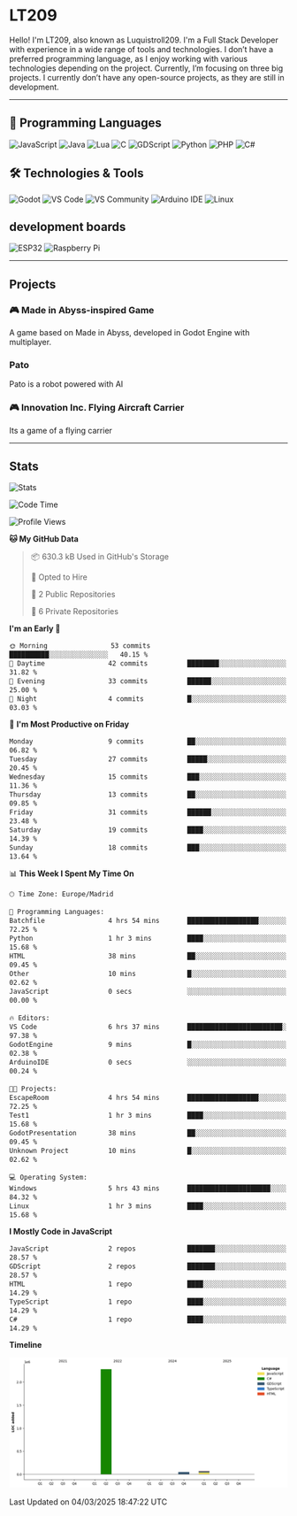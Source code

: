 # LT209

Hello! I'm LT209, also known as Luquistroll209. I'm a Full Stack Developer with experience in a wide range of tools and technologies. I don’t have a preferred programming language, as I enjoy working with various technologies depending on the project. Currently, I’m focusing on three big projects. I currently don’t have any open-source projects, as they are still in development.

---
## 🚀 Programming Languages

![JavaScript](https://img.shields.io/badge/JavaScript-F7DF1E?style=for-the-square&logo=javascript&logoColor=black)
![Java](https://img.shields.io/badge/Java-EA2D2E?style=for-the-square&logo=java&logoColor=white)
![Lua](https://img.shields.io/badge/Lua-2C2D72?style=for-the-square&logo=lua&logoColor=white)
![C](https://img.shields.io/badge/C-00599C?style=for-the-square&logo=c&logoColor=white)
![GDScript](https://img.shields.io/badge/GDScript-478CBF?style=for-the-square&logo=godotengine&logoColor=white)
![Python](https://img.shields.io/badge/Python-3776AB?style=for-the-square&logo=python&logoColor=white)
![PHP](https://img.shields.io/badge/PHP-777BB4?style=for-the-square&logo=php&logoColor=white)
![C#](https://img.shields.io/badge/C%23-239120?style=for-the-square&logo=csharp&logoColor=white)

## 🛠️ Technologies & Tools

![Godot](https://img.shields.io/badge/Godot-478CBF?style=for-the-square&logo=godotengine&logoColor=white)
![VS Code](https://img.shields.io/badge/VS%20Code-007ACC?style=for-the-square&logo=visualstudiocode&logoColor=white)
![VS Community](https://img.shields.io/badge/VS%20Community-5C2D91?style=for-the-square&logo=visualstudio&logoColor=white)
![Arduino IDE](https://img.shields.io/badge/Arduino_IDE-00979D?style=for-the-square&logo=arduino&logoColor=white)
![Linux](https://img.shields.io/badge/Linux-FCC624?style=for-the-square&logo=linux&logoColor=black)

## development boards

![ESP32](https://img.shields.io/badge/ESP32-000000?style=for-the-square&logo=esphome&logoColor=white)
![Raspberry Pi](https://img.shields.io/badge/Raspberry_Pi-C51A4A?style=for-the-square&logo=raspberrypi&logoColor=white)



---
## Projects

### 🎮 Made in Abyss-inspired Game
A game based on Made in Abyss, developed in Godot Engine with multiplayer.

### Pato
Pato is a robot powered with AI

### 🎮 Innovation Inc. Flying Aircraft Carrier
Its a game of a flying carrier 

---
## Stats

![Stats](https://github-readme-stats.vercel.app/api?username=Luquistroll209&show_icons=true&theme=radical)

<!--START_SECTION:waka-->
![Code Time](http://img.shields.io/badge/Code%20Time-45%20hrs%2010%20mins-blue)

![Profile Views](http://img.shields.io/badge/Profile%20Views-9-blue)

**🐱 My GitHub Data** 

> 📦 630.3 kB Used in GitHub's Storage 
 > 
> 💼 Opted to Hire
 > 
> 📜 2 Public Repositories 
 > 
> 🔑 6 Private Repositories 
 > 
**I'm an Early 🐤** 

```text
🌞 Morning                53 commits          ██████████░░░░░░░░░░░░░░░   40.15 % 
🌆 Daytime                42 commits          ████████░░░░░░░░░░░░░░░░░   31.82 % 
🌃 Evening                33 commits          ██████░░░░░░░░░░░░░░░░░░░   25.00 % 
🌙 Night                  4 commits           █░░░░░░░░░░░░░░░░░░░░░░░░   03.03 % 
```
📅 **I'm Most Productive on Friday** 

```text
Monday                   9 commits           ██░░░░░░░░░░░░░░░░░░░░░░░   06.82 % 
Tuesday                  27 commits          █████░░░░░░░░░░░░░░░░░░░░   20.45 % 
Wednesday                15 commits          ███░░░░░░░░░░░░░░░░░░░░░░   11.36 % 
Thursday                 13 commits          ██░░░░░░░░░░░░░░░░░░░░░░░   09.85 % 
Friday                   31 commits          ██████░░░░░░░░░░░░░░░░░░░   23.48 % 
Saturday                 19 commits          ████░░░░░░░░░░░░░░░░░░░░░   14.39 % 
Sunday                   18 commits          ███░░░░░░░░░░░░░░░░░░░░░░   13.64 % 
```


📊 **This Week I Spent My Time On** 

```text
🕑︎ Time Zone: Europe/Madrid

💬 Programming Languages: 
Batchfile                4 hrs 54 mins       ██████████████████░░░░░░░   72.25 % 
Python                   1 hr 3 mins         ████░░░░░░░░░░░░░░░░░░░░░   15.68 % 
HTML                     38 mins             ██░░░░░░░░░░░░░░░░░░░░░░░   09.45 % 
Other                    10 mins             █░░░░░░░░░░░░░░░░░░░░░░░░   02.62 % 
JavaScript               0 secs              ░░░░░░░░░░░░░░░░░░░░░░░░░   00.00 % 

🔥 Editors: 
VS Code                  6 hrs 37 mins       ████████████████████████░   97.38 % 
GodotEngine              9 mins              █░░░░░░░░░░░░░░░░░░░░░░░░   02.38 % 
ArduinoIDE               0 secs              ░░░░░░░░░░░░░░░░░░░░░░░░░   00.24 % 

🐱‍💻 Projects: 
EscapeRoom               4 hrs 54 mins       ██████████████████░░░░░░░   72.25 % 
Test1                    1 hr 3 mins         ████░░░░░░░░░░░░░░░░░░░░░   15.68 % 
GodotPresentation        38 mins             ██░░░░░░░░░░░░░░░░░░░░░░░   09.45 % 
Unknown Project          10 mins             █░░░░░░░░░░░░░░░░░░░░░░░░   02.62 % 

💻 Operating System: 
Windows                  5 hrs 43 mins       █████████████████████░░░░   84.32 % 
Linux                    1 hr 3 mins         ████░░░░░░░░░░░░░░░░░░░░░   15.68 % 
```

**I Mostly Code in JavaScript** 

```text
JavaScript               2 repos             ███████░░░░░░░░░░░░░░░░░░   28.57 % 
GDScript                 2 repos             ███████░░░░░░░░░░░░░░░░░░   28.57 % 
HTML                     1 repo              ████░░░░░░░░░░░░░░░░░░░░░   14.29 % 
TypeScript               1 repo              ████░░░░░░░░░░░░░░░░░░░░░   14.29 % 
C#                       1 repo              ████░░░░░░░░░░░░░░░░░░░░░   14.29 % 
```



**Timeline**

![Lines of Code chart](https://raw.githubusercontent.com/Luquistroll209/Luquistroll209/main/assets/bar_graph.png)


 Last Updated on 04/03/2025 18:47:22 UTC
<!--END_SECTION:waka-->

